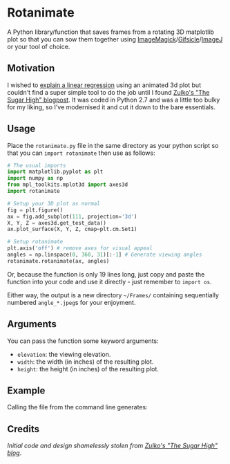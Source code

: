 # Rotanimate
A Python library/function that saves frames from a rotating 3D matplotlib plot so that you can sow them together using [ImageMagick](https://www.imagemagick.org/script/command-line-processing.php)/[Gifsicle](https://www.lcdf.org/gifsicle/)/[ImageJ](https://imagej.nih.gov/ij/docs/guide/146-8.html) or your tool of choice.

## Motivation
I wished to [explain a linear regression](https://stackoverflow.com/a/58736858/6144626) using an animated 3d plot but couldn't find a super simple tool to do the job until I found [Zulko's "The Sugar High" blogpost](https://zulko.wordpress.com/2012/09/29/animate-your-3d-plots-with-pythons-matplotlib/). It was coded in Python 2.7 and was a little too bulky for my liking, so I've modernised it and cut it down to the bare essentials.

## Usage
Place the `rotanimate.py` file in the same directory as your python script so that you can `import rotanimate` then use as follows:

```python
# The usual imports
import matplotlib.pyplot as plt
import numpy as np
from mpl_toolkits.mplot3d import axes3d
import rotanimate

# Setup your 3D plot as normal
fig = plt.figure()
ax = fig.add_subplot(111, projection='3d')
X, Y, Z = axes3d.get_test_data()
ax.plot_surface(X, Y, Z, cmap=plt.cm.Set1)

# Setup rotanimate
plt.axis('off') # remove axes for visual appeal
angles = np.linspace(0, 360, 31)[:-1] # Generate viewing angles
rotanimate.rotanimate(ax, angles)
```

Or, because the function is only 19 lines long, just copy and paste the function into your code and use it directly - just remember to `import os`.

Either way, the output is a new directory `~/Frames/` containing sequentially numbered `angle_*.jpeg`s for your enjoyment.

## Arguments
You can pass the function some keyword arguments:
- `elevation`: the viewing elevation.
- `width`: the width (in inches) of the resulting plot.
- `height`: the height (in inches) of the resulting plot.

## Example
Calling the file from the command line generates:

## Credits

*Initial code and design shamelessly stolen from [Zulko's "The Sugar High" blog](https://zulko.wordpress.com/2012/09/29/animate-your-3d-plots-with-pythons-matplotlib/)*.
